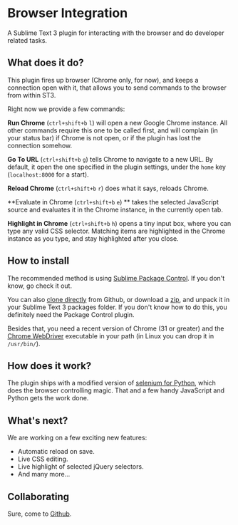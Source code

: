 Browser Integration
===================

A Sublime Text 3 plugin for interacting with the
browser and do developer related tasks.


What does it do?
----------------

This plugin fires up browser (Chrome only, for now),
and keeps a connection open with it, that allows you
to send commands to the browser from within ST3.

Right now we provide a few commands:

**Run Chrome** (`ctrl+shift+b` `l`) will open a new Google Chrome instance.
All other commands require this one to be called first,
and will complain (in your status bar) if Chrome is not
open, or if the plugin has lost the connection somehow.

**Go To URL** (`ctrl+shift+b` `g`) tells Chrome to navigate to a new URL.
By default, it open the one specified in the plugin settings,
under the `home` key (`localhost:8000` for a start).

**Reload Chrome** (`ctrl+shift+b` `r`) does what it says, reloads Chrome.

**Evaluate in Chrome (`ctrl+shift+b` `e`) ** takes the selected JavaScript source
and evaluates it in the Chrome instance, in the currently
open tab.

**Highlight in Chrome** (`ctrl+shift+b` `h`) opens a tiny input box, where you
can type any valid CSS selector. Matching items are highlighted
in the Chrome instance as you type, and stay highlighted
after you close.


How to install
--------------

The recommended method is using [Sublime Package Control](https://sublime.wbond.net).
If you don't know, go check it out.

You can also [clone directly](https://github.com/apiad/sublime-browser-integration.git)
from Github, or download a [zip](https://github.com/apiad/sublime-browser-integration/archive/master.zip),
and unpack it in your Sublime Text 3 packages folder. If you don't know how to do
this, you definitely need the Package Control plugin.

Besides that, you need a recent version of Chrome (31 or greater) and the
[Chrome WebDriver](http://chromedriver.storage.googleapis.com/index.html)
executable in your path (in Linux you can drop it in `/usr/bin/`).


How does it work?
-----------------

The plugin ships with a modified version of
[selenium for Python](https://pypi.python.org/pypi/selenium),
which does the browser controlling magic. That and a few handy JavaScript
and Python gets the work done.


What's next?
------------

We are working on a few exciting new features:

* Automatic reload on save.
* Live CSS editing.
* Live highlight of selected jQuery selectors.
* And many more...


Collaborating
-------------

Sure, come to [Github]().
